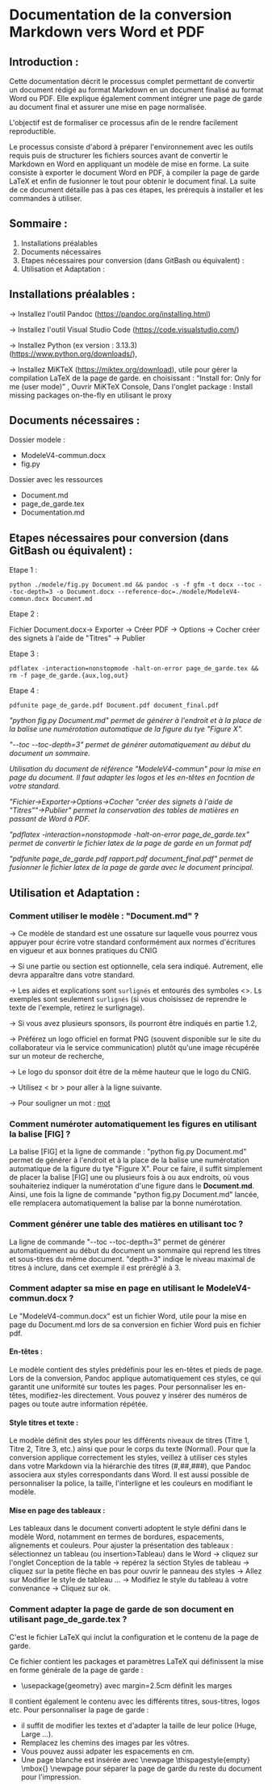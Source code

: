 # Documentation de la conversion Markdown vers Word et PDF


## Introduction :

Cette documentation décrit le processus complet permettant de convertir un document rédigé au format Markdown en un document finalisé au format Word ou PDF. Elle explique également comment intégrer une page de garde au document final et assurer une mise en page normalisée.

L'objectif est de formaliser ce processus afin de le rendre facilement reproductible. 

Le processus consiste d'abord à préparer l'environnement avec les outils requis puis de structurer les fichiers sources avant de convertir le Markdown en Word en appliquant un modèle de mise en forme. La suite consiste à exporter le document Word en PDF, à compiler la page de garde LaTeX et enfin de fusionner le tout pour obtenir le document final. La suite de ce document détaille pas à pas ces étapes, les prérequis à installer et les commandes à utiliser.


## Sommaire :

1) Installations préalables
2) Documents nécessaires
3) Etapes nécessaires pour conversion (dans GitBash ou équivalent) :
4) Utilisation et Adaptation :


## Installations préalables :

-> Installez l'outil Pandoc (https://pandoc.org/installing.html)

-> Installez l'outil Visual Studio Code (https://code.visualstudio.com/)

-> Installez Python (ex version : 3.13.3) (https://www.python.org/downloads/),

-> Installez MiKTeX (https://miktex.org/download), utile pour gérer la compilation LaTeX de la page de garde. 
en choisissant : “Install for: Only for me (user mode)” , 
Ouvrir MiKTeX Console, 
Dans l'onglet package : Install missing packages on-the-fly en utilisant le proxy




## Documents nécessaires :

Dossier modele : 
- ModeleV4-commun.docx
- fig.py

Dossier avec les ressources
    
- Document.md
- page_de_garde.tex
- Documentation.md



## Etapes nécessaires pour conversion (dans GitBash ou équivalent) :

Etape 1 :
````
python ./modele/fig.py Document.md && pandoc -s -f gfm -t docx --toc --toc-depth=3 -o Document.docx --reference-doc=./modele/ModeleV4-commun.docx Document.md
````
Etape 2 :

Fichier Document.docx-> Exporter -> Créer PDF -> Options -> Cocher créer des signets à l'aide de "Titres" -> Publier

Etape 3 :
````
pdflatex -interaction=nonstopmode -halt-on-error page_de_garde.tex && rm -f page_de_garde.{aux,log,out}
````
Etape 4 :
````
pdfunite page_de_garde.pdf Document.pdf document_final.pdf
````
 
_"python fig.py Document.md" permet de générer à l'endroit et à la place de la balise une numérotation automatique de la figure du tye "Figure X"._

_"--toc --toc-depth=3" permet de générer automatiquement au début du document un sommaire._ 

_Utilisation du document de référence "ModeleV4-commun" pour la mise en page du document. Il faut adapter les logos et les en-têtes en focntion de votre standard._ 

_"Fichier->Exporter->Options->Cocher "créer des signets à l'aide de "Titres""->Publier" permet la conservation des tables de matières en passant de Word à PDF._

_"pdflatex -interaction=nonstopmode -halt-on-error page_de_garde.tex" permet de convertir le fichier latex de la page de garde en un format pdf_

_"pdfunite page_de_garde.pdf rapport.pdf document_final.pdf" permet de fusionner le fichier latex de la page de garde avec le document principal._



## Utilisation et Adaptation :
### Comment utiliser le modèle : "Document.md" ?

-> Ce modèle de standard est une ossature sur laquelle vous pourrez vous appuyer pour écrire votre standard conformément aux normes d'écritures en vigueur et aux bonnes pratiques du CNIG

-> Si une partie ou section est optionnelle, cela sera indiqué. Autrement, elle devra apparaître dans votre standard.

-> Les aides et explications sont `surlignés` et entourés des symboles <>. Ls exemples sont seulement `surlignés` (si vous choisissez de reprendre le texte de l'exemple, retirez le surlignage).


-> Si vous avez plusieurs sponsors, ils pourront être indiqués en partie 1.2,

-> Préférez un logo officiel en format PNG (souvent disponible sur le site du collaborateur via le service communication) plutôt qu'une image récupérée sur un moteur de recherche,

-> Le logo du sponsor doit être de la même hauteur que le logo du CNIG.


-> Utilisez < br > pour aller à la ligne suivante.

-> Pour souligner un mot : <u>mot</u>


### Comment numéroter automatiquement les figures en utilisant la balise [FIG] ?

La balise [FIG] et la ligne de commande : "python fig.py Document.md" permet de générer à l'endroit et à la place de la balise une numérotation automatique de la figure du tye "Figure X". Pour ce faire, il suffit simplement de placer la balise [FIG] une ou plusieurs fois à ou aux endroits, où vous souhaiteriez indiquer la numérotation d'une figure dans le **Document.md**. Ainsi, une fois la ligne de commande "python fig.py Document.md" lancée, elle remplacera automatiquement la balise par la bonne numérotation.


### Comment générer une table des matières en utilisant toc ?

La ligne de commande "--toc --toc-depth=3" permet de générer automatiquement au début du document un sommaire qui reprend les titres et sous-titres du même document. "depth=3" indiqe le niveau maximal de titres à inclure, dans cet exemple il est préréglé à 3.


### Comment adapter sa mise en page en utilisant le ModeleV4-commun.docx ?

Le "ModeleV4-commun.docx" est un fichier Word, utile pour la mise en page du Document.md lors de sa conversion en fichier Word puis en fichier pdf.

#### En-têtes :
Le modèle contient des styles prédéfinis pour les en-têtes et pieds de page. Lors de la conversion, Pandoc applique automatiquement ces styles, ce qui garantit une uniformité sur toutes les pages. Pour personnaliser les en-têtes, modifiez-les directement. Vous pouvez y insérer des numéros de pages ou toute autre information répétée.

#### Style titres et texte :
Le modèle définit des styles pour les différents niveaux de titres (Titre 1, Titre 2, Titre 3, etc.) ainsi que pour le corps du texte (Normal). Pour que la conversion applique correctement les styles, veillez à utiliser ces styles dans votre Markdown via la hiérarchie des titres (#,##,###), que Pandoc associera aux styles correspondants dans Word. Il est aussi possible de personnaliser la police, la taille, l'interligne et les couleurs en modifiant le modèle.

#### Mise en page des tableaux :
Les tableaux dans le document converti adoptent le style défini dans le modèle Word, notamment en termes de bordures, espacements, alignements et couleurs. Pour ajuster la présentation des tableaux : sélectionnez un tableau (ou insertion>Tableau) dans le Word -> cliquez sur l'onglet Conception de la table -> repérez la séction Styles de tableau -> cliquez sur la petite flèche en bas pour ouvrir le panneau des styles -> Allez sur Modifier le style de tableau ... -> Modifiez le style du tableau à votre convenance -> Cliquez sur ok.


### Comment adapter la page de garde de son document en utilisant page_de_garde.tex ?

C'est le fichier LaTeX qui inclut la configuration et le contenu de la page de garde.

Ce fichier contient les packages et paramètres LaTeX qui définissent la mise en forme générale de la page de garde :
-  \usepackage{geometry} avec margin=2.5cm définit les marges

Il contient également le contenu avec les différents titres, sous-titres, logos etc.
Pour personnaliser la page de garde :
- il suffit de modifier les textes et d'adapter la taille de leur police (Huge, Large ...). 
- Remplacez les chemins des images par les vôtres. 
- Vous pouvez aussi adpater les espacements en cm. 
- Une page blanche est insérée avec \newpage \thispagestyle{empty} \mbox{} \newpage pour séparer la page de garde du reste du document pour l'impression.
